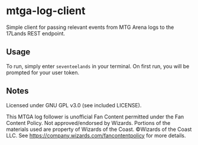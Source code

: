 # mtga-log-client

Simple client for passing relevant events from MTG Arena logs to the 17Lands REST endpoint.

## Usage

To run, simply enter `seventeelands` in your terminal. On first run, you will be prompted for your user token.

## Notes

Licensed under GNU GPL v3.0 (see included LICENSE).

This MTGA log follower is unofficial Fan Content permitted under the Fan Content Policy. Not approved/endorsed by Wizards. Portions of the materials used are property of Wizards of the Coast. ©Wizards of the Coast LLC. See https://company.wizards.com/fancontentpolicy for more details.